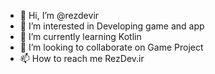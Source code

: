 - 👋 Hi, I’m @rezdevir
- 👀 I’m interested in Developing game and app
- 🌱 I’m currently learning Kotlin
- 💞️ I’m looking to collaborate on Game Project
- 📫 How to reach me RezDev.ir

<!---
rezdevir/rezdevir is a ✨ special ✨ repository because its `README.md` (this file) appears on your GitHub profile.
You can click the Preview link to take a look at your changes.
--->
